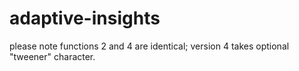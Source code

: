 # adaptive-insights 

please note functions 2 and 4 are identical; version 4 takes optional "tweener" character.
